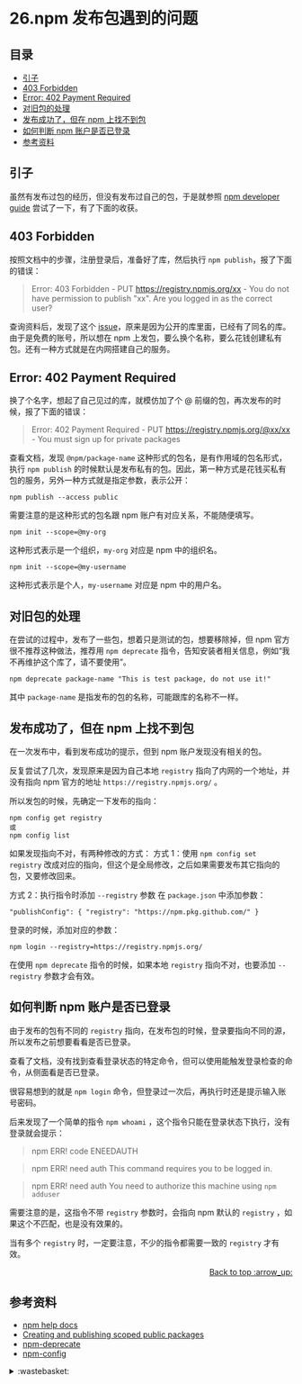 # 26.npm 发布包遇到的问题
## <a name="index"></a> 目录
- [引子](#situation)
- [403 Forbidden](#403)
- [Error: 402 Payment Required](#402)
- [对旧包的处理](#deprecate)
- [发布成功了，但在 npm 上找不到包](#404)
- [如何判断 npm 账户是否已登录](#login)
- [参考资料](#reference)

## <a name="situation"></a> 引子
虽然有发布过包的经历，但没有发布过自己的包，于是就参照 [npm developer guide][url-blog-29] 尝试了一下，有了下面的收获。

## <a name="403"></a> 403 Forbidden
按照文档中的步骤，注册登录后，准备好了库，然后执行 `npm publish`，报了下面的错误：
> Error: 403 Forbidden - PUT https://registry.npmjs.org/xx - You do not have permission to publish "xx". Are you logged in as the correct user?

查询资料后，发现了这个 [issue][url-npm-issue]，原来是因为公开的库里面，已经有了同名的库。由于是免费的账号，所以想在 npm 上发包，要么换个名称，要么花钱创建私有包。还有一种方式就是在内网搭建自己的服务。

## <a name="402"></a> Error: 402 Payment Required
换了个名字，想起了自己见过的库，就模仿加了个 @ 前缀的包，再次发布的时候，报了下面的错误：
>  Error: 402 Payment Required - PUT https://registry.npmjs.org/@xx/xx - You must sign up for private packages

查看文档，发现 `@npm/package-name` 这种形式的包名，是有作用域的包名形式，执行 `npm publish` 的时候默认是发布私有的包。因此，第一种方式是花钱买私有包的服务，另外一种方式就是指定参数，表示公开：
```shell
npm publish --access public
```
需要注意的是这种形式的包名跟 npm 账户有对应关系，不能随便填写。
```shell
npm init --scope=@my-org
```
这种形式表示是一个组织，`my-org` 对应是 npm 中的组织名。
```shell
npm init --scope=@my-username
```
这种形式表示是个人，`my-username` 对应是 npm 中的用户名。

## <a name="deprecate"></a> 对旧包的处理
在尝试的过程中，发布了一些包，想着只是测试的包，想要移除掉，但 npm 官方很不推荐这种做法，推荐用 `npm deprecate` 指令，告知安装者相关信息，例如“我不再维护这个库了，请不要使用”。
```
npm deprecate package-name "This is test package, do not use it!"
```
其中 `package-name` 是指发布的包的名称，可能跟库的名称不一样。

## <a name="404"></a> 发布成功了，但在 npm 上找不到包
在一次发布中，看到发布成功的提示，但到 npm 账户发现没有相关的包。

反复尝试了几次，发现原来是因为自己本地 `registry` 指向了内网的一个地址，并没有指向 npm 官方的地址 `https://registry.npmjs.org/` 。

所以发包的时候，先确定一下发布的指向：
```
npm config get registry
或
npm config list
```
如果发现指向不对，有两种修改的方式：
方式 1：使用 `npm config set registry` 改成对应的指向，但这个是全局修改，之后如果需要发布其它指向的包，又要修改回来。

方式 2：执行指令时添加 `--registry` 参数
在 `package.json` 中添加参数：
```
"publishConfig": { "registry": "https://npm.pkg.github.com/" }
```
登录的时候，添加对应的参数：
```
npm login --registry=https://registry.npmjs.org/
```

在使用 `npm deprecate` 指令的时候，如果本地 `registry` 指向不对，也要添加 `--registry` 参数才会有效。

## <a name="login"></a> 如何判断 npm 账户是否已登录
由于发布的包有不同的 `registry` 指向，在发布包的时候，登录要指向不同的源，所以发布之前想要看看是否已登录。

查看了文档，没有找到查看登录状态的特定命令，但可以使用能触发登录检查的命令，从侧面看是否已登录。

很容易想到的就是 `npm login` 命令，但登录过一次后，再执行时还是提示输入账号密码。

后来发现了一个简单的指令 `npm whoami` ，这个指令只能在登录状态下执行，没有登录就会提示：

> npm ERR! code ENEEDAUTH

> npm ERR! need auth This command requires you to be logged in.

> npm ERR! need auth You need to authorize this machine using `npm adduser`

需要注意的是，这指令不带 `registry` 参数时，会指向 npm 默认的 `registry` ，如果这个不匹配，也是没有效果的。

当有多个 `registry` 时，一定要注意，不少的指令都需要一致的 `registry` 才有效。


<div align="right"><a href="#index">Back to top :arrow_up:</a></div>

## <a name="reference"></a> 参考资料
- [npm help docs][url-npm-docs]
- [Creating and publishing scoped public packages][url-npm-scoped-publish]
- [npm-deprecate][url-npm-deprecate]
- [npm-config][url-npm-config]

[url-repository-images]:https://xxholic.github.io/segment/images

[url-npm-issue]:https://github.com/npm/npm/issues/8561
[url-npm-scoped-publish]:https://docs.npmjs.com/creating-and-publishing-scoped-public-packages
[url-npm-docs]:https://docs.npmjs.com/
[url-npm-deprecate]:https://docs.npmjs.com/cli/deprecate
[url-npm-config]:https://docs.npmjs.com/cli/v6/commands/npm-config
[url-blog-29]:https://github.com/XXHolic/blog/issues/29

<!-- npm login --registry=https://npm.pkg.github.com/ -->


<details>
<summary>:wastebasket:</summary>

德国哲学家[马克斯·韦伯][url-wiki-person]将理性分为两种：价值理性和工具理性。

简单的说，我们在思考为什么要赚钱？什么样的生活才幸福快乐？这类问题时，我们依赖的那种理性，就叫做**价值理性**。凡是考虑到做一件事的目的何在时，我们动用的那种理性，就是一种价值理性。

我们去做一件事情，用什么样的方法跟手段去达成目标，最有效、最节省精力、最合乎成本效益，这个就是**工具理性**。

马克斯·韦伯当年曾提出过，现代社会很重要的一个危机，就是**工具理性**会随着整个现代化的过程，变的盖过了**价值理性**。简单的讲，就是我们最后很容易忘记，我们为什么活着，为什么要上班。

当我看到这些时，真的是一怔，这个很好的解释了一些时候的麻木。


</details>

[url-wiki-person]:https://en.wikipedia.org/wiki/Max_Weber





